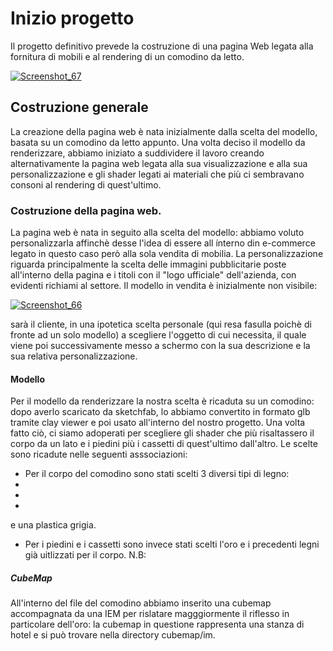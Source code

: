 # Inizio progetto
Il progetto definitivo prevede la costruzione di una pagina Web legata alla fornitura di mobili e al rendering di un comodino da letto.

<a href="https://ibb.co/njUpco"><img src="https://preview.ibb.co/jvjcV8/Screenshot_67.png" alt="Screenshot_67" border="0"></a>

## Costruzione generale
La creazione della pagina web è nata  inizialmente dalla scelta del modello, basata su un comodino da letto appunto. Una volta deciso il modello da renderizzare, abbiamo iniziato a suddividere il lavoro creando alternativamente la pagina web legata alla sua visualizzazione e alla sua personalizzazione e gli shader legati ai materiali che più ci sembravano consoni al rendering di quest'ultimo.

### Costruzione della pagina web.
La pagina web è nata in seguito alla scelta del modello: abbiamo voluto personalizzarla affinchè desse l'idea di essere all ínterno din e-commerce legato in questo caso però alla sola vendita di mobilia. La personalizzazione riguarda principalmente la scelta delle immagini pubblicitarie poste all'interno della pagina e i titoli con il "logo ufficiale" dell'azienda, con evidenti richiami al settore.
Il modello in vendita è inizialmente non visibile:

<a href="https://ibb.co/jhOt3T"><img src="https://preview.ibb.co/dnSaHo/Screenshot_66.png" alt="Screenshot_66" border="0"></a>

sarà il cliente, in una ipotetica scelta personale (qui resa fasulla poichè di fronte ad un solo modello) a scegliere l'oggetto di cui necessita, il quale viene poi successivamente messo a schermo con la sua descrizione e la sua relativa personalizzazione.

#### Modello
Per il modello da renderizzare la nostra scelta è ricaduta su un comodino: dopo averlo scaricato da sketchfab, lo abbiamo convertito in formato glb tramite clay viewer e poi usato all'interno del nostro progetto. Una volta fatto ciò, ci siamo adoperati per scegliere gli shader che più risaltassero il corpo da un lato e i piedini più i cassetti di quest'ultimo dall'altro.
Le scelte sono ricadute nelle seguenti asssociazioni:
- Per il corpo del comodino sono stati scelti 3 diversi tipi di legno:
-
-
-
e una plastica grigia.
- Per i piedini e i cassetti sono invece stati scelti  l'oro e i precedenti legni già uitlizzati per il corpo.
N.B: 

##### CubeMap
All'interno del file del comodino abbiamo inserito una cubemap accompagnata da una IEM per rislatare magggiormente il riflesso in particolare dell'oro: la cubemap in questione rappresenta una stanza di hotel e si può trovare nella directory cubemap/im. 
